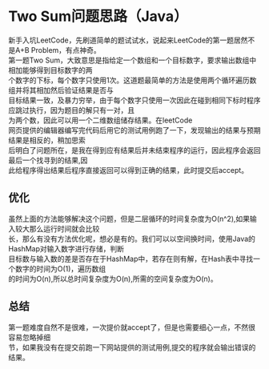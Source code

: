 Two Sum问题思路（Java）
=================
  新手入坑LeetCode，先刷道简单的题试试水，说起来LeetCode的第一题居然不是A+B Problem，有点神奇。</br>
第一题Two Sum，大致意思是指给定一个数组和一个目标数字，要求输出数组中相加能够得到目标数字的两</br>
个数字的下标，每个数字只使用1次。这道题最简单的方法是使用两个循环遍历数组并将其相加然后验证结果是否与</br>
目标结果一致，及暴力穷举，由于每个数字只使用一次因此在碰到相同下标时程序应跳过执行，因为题目的解只有一对，且</br>
为两个数，因此可以用一个二维数组储存结果。在leetCode</br>
网页提供的编辑器编写完代码后用它的测试用例跑了一下，发现输出的结果与预期结果是相反的，稍加思索</br>
后明白了问题所在，是我在得到应有结果后并未结束程序的运行，因此程序会返回最后一个找寻到的结果,因</br>
此给程序得出结果后程序直接返回可以得到正确的结果，此时提交后accept。</br>


优化
---------
  虽然上面的方法能够解决这个问题，但是二层循环的时间复杂度为O(n^2),如果输入较大那么运行时间就会比较</br>
长，那么有没有方法优化呢，想必是有的。我们可以以空间换时间，使用Java的HashMap对输入数字进行存储，判断</br>
目标数与输入数的差是否存在于HashMap中，若存在则有解，在Hash表中寻找一个数字的时间为O(1)，遍历数组</br>
的时间为O(n),所以总时间复杂度为O(n),所需的空间复杂度为O(n)。

总结
------------
  第一题难度自然不是很难，一次提价就accept了，但是也需要细心一点，不然很容易忽略掉细</br>
节，如果我没有在提交前跑一下网站提供的测试用例,提交的程序就会输出错误的</br>
结果。
